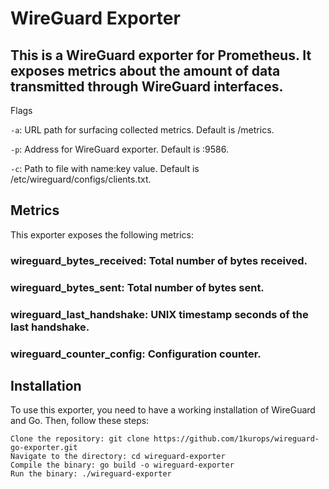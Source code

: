 # WireGuard Exporter

## This is a WireGuard exporter for Prometheus. It exposes metrics about the amount of data transmitted through WireGuard interfaces.
Flags

`-a`: URL path for surfacing collected metrics. Default is /metrics.

`-p`: Address for WireGuard exporter. Default is :9586.

`-c`: Path to file with name:key value. Default is /etc/wireguard/configs/clients.txt.
## Metrics

This exporter exposes the following metrics:

### wireguard_bytes_received: Total number of bytes received.
### wireguard_bytes_sent: Total number of bytes sent.
### wireguard_last_handshake: UNIX timestamp seconds of the last handshake.
### wireguard_counter_config: Configuration counter.

## Installation

To use this exporter, you need to have a working installation of WireGuard and Go. Then, follow these steps:

    Clone the repository: git clone https://github.com/1kurops/wireguard-go-exporter.git
    Navigate to the directory: cd wireguard-exporter
    Compile the binary: go build -o wireguard-exporter
    Run the binary: ./wireguard-exporter
